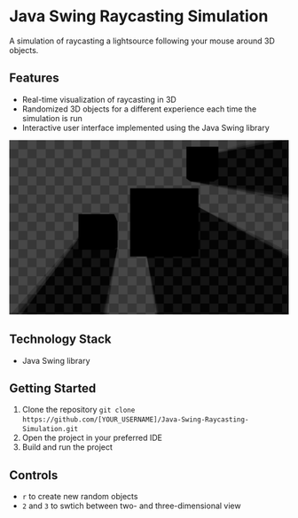 # Java Swing Raycasting Simulation

A simulation of raycasting a lightsource following your mouse around 3D objects. 

## Features
- Real-time visualization of raycasting in 3D 
- Randomized 3D objects for a different experience each time the simulation is run 
- Interactive user interface implemented using the Java Swing library 

![alt](https://github.com/matthaeusdale/raycasting/blob/main/raycasting_image.png)

## Technology Stack
- Java Swing library 

## Getting Started
1. Clone the repository `git clone https://github.com/[YOUR_USERNAME]/Java-Swing-Raycasting-Simulation.git`
2. Open the project in your preferred IDE 
3. Build and run the project 

## Controls
- `r` to create new random objects
- `2` and `3` to swtich between two- and three-dimensional view
